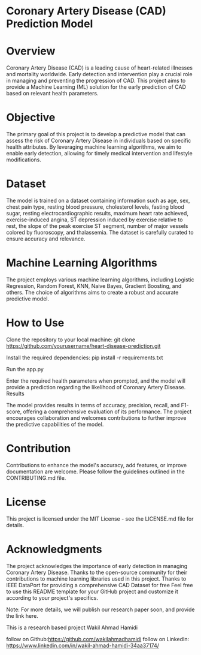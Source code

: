 # Coronary Artery Disease (CAD) Prediction Model

# Overview
Coronary Artery Disease (CAD) is a leading cause of heart-related illnesses and mortality worldwide. Early detection and intervention play a crucial role in managing and preventing the progression of CAD. This project aims to provide a Machine Learning (ML) solution for the early prediction of CAD based on relevant health parameters.

# Objective
The primary goal of this project is to develop a predictive model that can assess the risk of Coronary Artery Disease in individuals based on specific health attributes. By leveraging machine learning algorithms, we aim to enable early detection, allowing for timely medical intervention and lifestyle modifications.

# Dataset
The model is trained on a dataset containing information such as age, sex, chest pain type, resting blood pressure, cholesterol levels, fasting blood sugar, resting electrocardiographic results, maximum heart rate achieved, exercise-induced angina, ST depression induced by exercise relative to rest, the slope of the peak exercise ST segment, number of major vessels colored by fluoroscopy, and thalassemia. The dataset is carefully curated to ensure accuracy and relevance.

# Machine Learning Algorithms
The project employs various machine learning algorithms, including Logistic Regression, Random Forest, KNN, Naive Bayes, Gradient Boosting, and others. The choice of algorithms aims to create a robust and accurate predictive model.

# How to Use
Clone the repository to your local machine:
git clone https://github.com/yourusername/heart-disease-prediction.git

Install the required dependencies:
pip install -r requirements.txt

Run the app.py

Enter the required health parameters when prompted, and the model will provide a prediction regarding the likelihood of Coronary Artery Disease.
Results

The model provides results in terms of accuracy, precision, recall, and F1-score, offering a comprehensive evaluation of its performance. The project encourages collaboration and welcomes contributions to further improve the predictive capabilities of the model.

# Contribution
Contributions to enhance the model's accuracy, add features, or improve documentation are welcome. Please follow the guidelines outlined in the CONTRIBUTING.md file.

# License
This project is licensed under the MIT License - see the LICENSE.md file for details.

# Acknowledgments
The project acknowledges the importance of early detection in managing Coronary Artery Disease.
Thanks to the open-source community for their contributions to machine learning libraries used in this project.
Thanks to IEEE DataPort for providing a comprehensive CAD Dataset for free
Feel free to use this README template for your GitHub project and customize it according to your project's specifics.

Note: For more details, we will publish our research paper soon, and provide the link here.

This is a research based project
Wakil Ahmad Hamidi

follow on Github:https://github.com/wakilahmadhamidi
follow on LinkedIn: https://www.linkedin.com/in/wakil-ahmad-hamidi-34aa37174/

